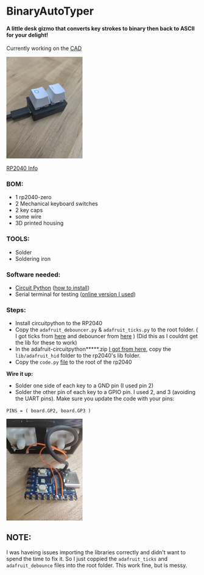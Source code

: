 # BinaryAutoTyper
#### A little desk gizmo that converts key strokes to binary then back to ASCII for your delight! 



Currently working on the [CAD](https://cad.onshape.com/documents/a23f21f7142f74b01f919613/w/19e0e9d361a04868ba1185da/e/0e3bc4b0d31ba26d3ed0fc04?renderMode=0&uiState=678027edc156f43ca85e5772)






<img src="imgs/keyboard.jpg" alt="drawing" width="200"/>

[RP2040 Info](https://www.waveshare.com/wiki/RP2040-Zero)

### BOM:
  - 1 rp2040-zero
  - 2 Mechanical keyboard switches
  - 2 key caps
  - some wire
  - 3D printed housing

### TOOLS:
  - Solder
  - Soldering iron

### Software needed:
  - [Circuit Python](https://circuitpython.org/board/waveshare_rp2040_zero/   ) ([how to install](https://learn.adafruit.com/getting-started-with-raspberry-pi-pico-circuitpython/circuitpython))
  - Serial terminal for testing ([online version I used](https://www.serialterminal.com/advanced_terminal/src/html/index.html))



### Steps:
- Install circuitpython to the RP2040
- Copy the `adafruit_debouncer.py` & `adafruit_ticks.py` to the root folder. ( I got ticks from [here](https://github.com/adafruit/Adafruit_CircuitPython_Ticks/blob/main/adafruit_ticks.py) and debouncer from [here](https://github.com/adafruit/Adafruit_CircuitPython_Debouncer/blob/main/adafruit_debouncer.py) ) (Did this as I couldnt get the lib for these to work)
- In the adafruit-circuitpython*****.zip [I got from here](https://circuitpython.org/libraries), copy the `lib/adafruit_hid` folder to the rp2040's lib folder.
- Copy the `code.py` [file](https://github.com/GQster/BinaryAutoTyper/blob/master/code.py) to the root of the rp2040



**Wire it up:**
- Solder one side of each key to a GND pin (I used pin 2)
- Solder the other pin of each key to a GPIO pin. I used 2, and 3 (avoiding the UART pins). Make sure you update the code with your pins:


`PINS = (
    board.GP2,
    board.GP3
)`

<img src="imgs/internals.jpg" alt="drawing" width="200"/>



## NOTE:
I was haveing issues importing the libraries correctly and didn't want to spend the time to fix it. So I just coppied the `adafruit_ticks` and `adafruit_debounce` files into the root folder. This work fine, but is messy. 

